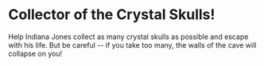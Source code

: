 # Collector of the Crystal Skulls!
Help Indiana Jones collect as many crystal skulls as possible and escape with his life. But be careful -- if you take too many, the walls of the cave will collapse on you!
